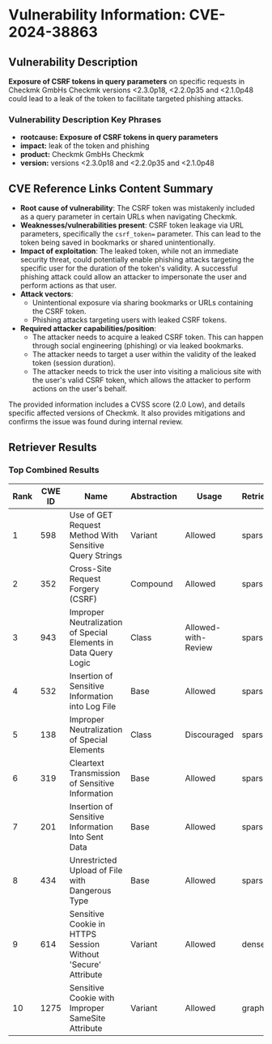 # Vulnerability Information: CVE-2024-38863

## Vulnerability Description
**Exposure of CSRF tokens in query parameters** on specific requests in Checkmk GmbHs Checkmk versions <2.3.0p18, <2.2.0p35 and <2.1.0p48 could lead to a leak of the token to facilitate targeted phishing attacks.

### Vulnerability Description Key Phrases
- **rootcause:** **Exposure of CSRF tokens in query parameters**
- **impact:** leak of the token and phishing
- **product:** Checkmk GmbHs Checkmk
- **version:** versions <2.3.0p18 and <2.2.0p35 and <2.1.0p48

## CVE Reference Links Content Summary
- **Root cause of vulnerability**: The CSRF token was mistakenly included as a query parameter in certain URLs when navigating Checkmk.
- **Weaknesses/vulnerabilities present**: CSRF token leakage via URL parameters, specifically the `csrf_token=` parameter. This can lead to the token being saved in bookmarks or shared unintentionally.
- **Impact of exploitation**: The leaked token, while not an immediate security threat, could potentially enable phishing attacks targeting the specific user for the duration of the token's validity. A successful phishing attack could allow an attacker to impersonate the user and perform actions as that user.
- **Attack vectors**:
    - Unintentional exposure via sharing bookmarks or URLs containing the CSRF token.
    - Phishing attacks targeting users with leaked CSRF tokens.
- **Required attacker capabilities/position**:
    - The attacker needs to acquire a leaked CSRF token. This can happen through social engineering (phishing) or via leaked bookmarks.
    - The attacker needs to target a user within the validity of the leaked token (session duration).
    - The attacker needs to trick the user into visiting a malicious site with the user's valid CSRF token, which allows the attacker to perform actions on the user's behalf.

The provided information includes a CVSS score (2.0 Low), and details specific affected versions of Checkmk. It also provides mitigations and confirms the issue was found during internal review.

## Retriever Results

### Top Combined Results

| Rank | CWE ID | Name | Abstraction | Usage  | Retrievers | Individual Scores |
|------|--------|------|-------------|-------|------------|-------------------|
| 1 | 598 | Use of GET Request Method With Sensitive Query Strings | Variant | Allowed | sparse | 0.278 |
| 2 | 352 | Cross-Site Request Forgery (CSRF) | Compound | Allowed | sparse | 0.247 |
| 3 | 943 | Improper Neutralization of Special Elements in Data Query Logic | Class | Allowed-with-Review | sparse | 0.244 |
| 4 | 532 | Insertion of Sensitive Information into Log File | Base | Allowed | sparse | 0.234 |
| 5 | 138 | Improper Neutralization of Special Elements | Class | Discouraged | sparse | 0.231 |
| 6 | 319 | Cleartext Transmission of Sensitive Information | Base | Allowed | sparse | 0.230 |
| 7 | 201 | Insertion of Sensitive Information Into Sent Data | Base | Allowed | sparse | 0.227 |
| 8 | 434 | Unrestricted Upload of File with Dangerous Type | Base | Allowed | sparse | 0.223 |
| 9 | 614 | Sensitive Cookie in HTTPS Session Without 'Secure' Attribute | Variant | Allowed | dense | 0.515 |
| 10 | 1275 | Sensitive Cookie with Improper SameSite Attribute | Variant | Allowed | graph | 0.002 |

